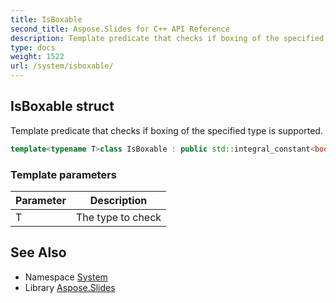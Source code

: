 ```yaml
---
title: IsBoxable
second_title: Aspose.Slides for C++ API Reference
description: Template predicate that checks if boxing of the specified type is supported.
type: docs
weight: 1522
url: /system/isboxable/
---
```

## IsBoxable struct


Template predicate that checks if boxing of the specified type is supported.

```cpp
template<typename T>class IsBoxable : public std::integral_constant<bool, std::is_base_of<Details::BoxableObjectBase, T>::value||std::is_arithmetic<T>::value||std::is_enum<T>::value>
```


### Template parameters

| Parameter | Description |
| --- | --- |
| T | The type to check |

## See Also

* Namespace [System](../)
* Library [Aspose.Slides](../../)